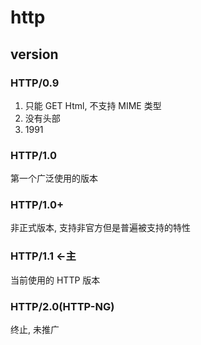 # http

## version

### HTTP/0.9

1. 只能 GET Html, 不支持 MIME 类型
2. 没有头部
3. 1991

### HTTP/1.0

第一个广泛使用的版本

### HTTP/1.0+

非正式版本, 支持非官方但是普遍被支持的特性

### HTTP/1.1 <-主

当前使用的 HTTP 版本

### HTTP/2.0(HTTP-NG)

终止, 未推广
